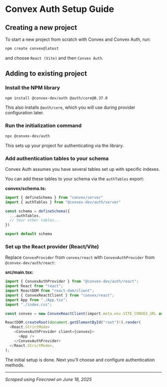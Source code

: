 # Convex Auth Setup Guide

## Creating a new project

To start a new project from scratch with Convex and Convex Auth, run:

```bash
npm create convex@latest
```

and choose `React (Vite)` and then `Convex Auth`.

## Adding to existing project

### Install the NPM library

```bash
npm install @convex-dev/auth @auth/core@0.37.0
```

This also installs `@auth/core`, which you will use during provider configuration later.

### Run the initialization command

```bash
npx @convex-dev/auth
```

This sets up your project for authenticating via the library.

### Add authentication tables to your schema

Convex Auth assumes you have several tables set up with specific indexes.

You can add these tables to your schema via the `authTables` export:

**convex/schema.ts:**

```typescript
import { defineSchema } from "convex/server"
import { authTables } from "@convex-dev/auth/server"

const schema = defineSchema({
  ...authTables,
  // Your other tables...
})

export default schema
```

### Set up the React provider (React/Vite)

Replace `ConvexProvider` from `convex/react` with `ConvexAuthProvider` from `@convex-dev/auth/react`:

**src/main.tsx:**

```typescript
import { ConvexAuthProvider } from "@convex-dev/auth/react";
import React from "react";
import ReactDOM from "react-dom/client";
import { ConvexReactClient } from "convex/react";
import App from "./App.tsx";
import "./index.css";

const convex = new ConvexReactClient(import.meta.env.VITE_CONVEX_URL as string);

ReactDOM.createRoot(document.getElementById("root")!).render(
  <React.StrictMode>
    <ConvexAuthProvider client={convex}>
      <App />
    </ConvexAuthProvider>
  </React.StrictMode>,
);
```

The initial setup is done. Next you'll choose and configure authentication methods.

---

_Scraped using Firecrawl on June 18, 2025_
